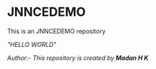 # JNNCEDEMO
This is an JNNCEDEMO repository
<br>
<p><i>"HELLO WORLD"<i></p>
Author:- This repository is created by <I><b>Madan H K<b><I>
